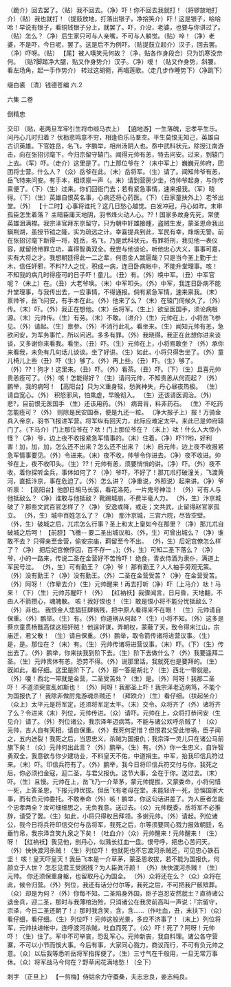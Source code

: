 <!-- { "loadSidebar": true } -->
（跪介）回去罢了。（贴）我不回去。（净）吓！你不回去我就打！（将锣放地打介）（贴）我也就打！（提鼓放地，打落出银子，净拾笑介）吓！这是银子，哈哈哈！早说有银子，看铜钱银子分上，就罢了。吓，介没，老婆，也要与你讲过了。（贴）怎么？（净）后生家只可与人亲嘴，不可与人躺觉。（贴）啐！（净）老婆，不是吓，今日呢，罢了。这是后不为例吓。（贴提鼓立起介）汉子，回去罢。（净）吓呀。（贴）
【尾】被人嘻笑元何故？（净，贴各作身段合）只为饥寒没奈何。
（贴?脚踏净大腿，贴又作身势介）汉子。（净）嗳！（贴又作身势，斜腰，看左场角，起一手作势介）
转过这胡衕，再唱莲歌。（走几步作睡势下）（净跳下）

缀白裘 〔清〕钱德苍编 六.2
 
 
六集 
二卷
 
倒精忠
 
交印
（贴，老两旦军牢引生将巾缎马衣上）
【遶地游】一生落魄，忠孝平生乐。问丹心几时归着？
伏枥悲鸣意不穷，相逢伯乐马羣空。平生莫恨无知己，英雄自古识英雄。下官姓岳，名飞，字鹏举，相州汤阴人也。忝中武科状元，除授江南游击，向在张招讨麾下，今归宗留守辕门。闻得元帅有恙，特去问安。过来，到辕门上去。（军）吓。（走介）这里是了。门上那位爷在？（末中军上）巍巍元帅府，团团将士营。什么人？（众）岳爷在此。（末）岳将军。（生）请了。闻知帅爷有恙，岳飞特来问安。有手本，相烦禀一声（。末）请到营房少坐，待帅爷起身，与你传禀便了。（下）（生）过来。你们回衙门去；若有紧急事情，速来报我。（军）晓得。（下）（生）英雄自恨英名事，心病还将心药医。（下）（丑家童扶外上）老爷出堂。（外）
【十二时】心事将谁托？这几日愁心越觉。白发冲冠，丹心如昨。未审孤臣怎生着落？
主暗臣庸天地阴，羽书烽火动人心。??！国家多故身先死，常使英雄泪满襟。我宗泽官拜东京留守，只为朝中奸雄接踵，盗贼生发，蒙圣恩命我出鎭荆湖，虽授节钺之隆，实为疏远之计。幸喜提兵到此，军民有幸，烽烟无警。前在张招讨麾下新得一将，姓岳，名飞，乃是武科状元，有罪将刑，我见他一表仪容，就留他带罪立功，喜得智勇双全。我尝与他谈论，听他忠心大义，事事可嘉，实有大将之才。我想朝廷得此一二之辈，何患金人跋扈哉？只是当今圣上勤于土木，信任奸邪，不料??人之忧，积成一病，连日卧病帐中，不能升堂理事。咳！不知我的病几时得痊可的日子吓！童儿。（丑）有。（外）唤中军。（丑）中军官呢？（末上）在。（丑）大老爷唤。（末）中军叩头。（外）中军，我连日卧病不能升堂理事，与我传出去，一应事情，不得通报。倘有紧急军情，速来禀我。（末）禀帅爷，岳飞问安，有手本在此。（外）他来了么？（末）在辕门伺候久了。（外）传。（末）吓。（外）我正在想他。（末）岳将军。（生上）欲呈医国手，须论病根源。（末）元帅传。（生）有劳。（末）不敢。（进介）（生）元帅在上，小将岳飞参见。（外）请起。（生）禀参。（外）不消行此礼。看坐来。（生）闻知元帅有恙，急欲问安，为军务事忙，所以问迟。多多有罪。（外）我晓得。我正在此想你进来谈谈，又多谢你来看我。看坐。（丑）吓。（生）元帅在上，小将焉敢坐？（外）承你来看我，未免有几句话儿谈谈。坐了好讲。（生）如此，小将只得吿坐了。（外）童儿椅儿上些（丑）吓（生）够了。（外）再上些。（丑）吓。（生）够了。（外）??！狗才！这里来。（丑）吓。（外）看茶。（丑）吓。（下）（生）且喜元帅贵恙痊可了。（外）咳！怎能得好？（生）请问元帅，不知贵恙从何而起？（外）鹏举，我的病呵！
【高阳台】只为义重身轻，愁眞神失，丹心昼夜热极。
（生）请自宽心。（外）
积怒邪风，怕乘虚，早晚彻入。
（生）还该请医调治。（外）
悲?，目前恨无医国手
（生）还该用药。（外）
病膏肓，料非药石。
（生）不吃药怎能痊可？（外）
则除是民安国泰，便是九还一粒。
（净大报子上）报！万骑金兵入帝京，羽书飞报进军营。将军纵有回天力，此际应难定太平。来此已是帅府辕门了。（下马介）门上那位爷在？呔！门上那位爷在？（末上）呔！什么人大惊小怪？（净）爷，边上夜不收报紧急军情事的。（末）住着。（净）吓??哟，好利害！加，加，加，怎么还不出来？怎么还不出来？（末）启元帅，边上夜不收报紧急军情事要见。（外）令进来。（末）夜不收，帅爷令你进去。（净）夜不收进。帅爷在上，夜不收叩头。（生）??！元帅有恙，须要悄悄的讲。（净）吓。（外）夜不收，着你探听金兵，事体如何了？（净）爷吓，不好了！那兀朮打破潼关，飞渡黄河，直抵汴京，事在危迫了。（外）怎么讲？（净重说，外照说）起来讲。（净）爷听禀：
【高阳台】他卽日胡马长驱，看花洛苑，一片鬼号神泣！
（外）可有人与他抵敌么？（净）谁敢与他抵敌？
靴踢城崩，不费半毫人力。
（外，生）汴京城破了？那些文武百官怎样了？（净）
安逸或降，或走；文共武，止留得赵官家孤立。
（外，生）城中百姓怎么了？（净）
那汴京城，三宫六院，尽皆空壁。
（外，生）破城之后，兀朮怎么行事？圣上和太上皇如今在那里？（净）那兀朮自破城之后呵！
【前腔】飞檄--
要二圣出城议和。（外，生）可曾出城么？（净）谁敢不去？
只得亲至金营，偷安宗庙，羁留至今不出。
（外，生）后妃宫僚怎么样了？（净）
把后妃宫僚俘囚，百不存一
。};（外，生）可知二圣下落么？（净）爷，小的一路来，传说二圣在金营好不苦怜吓！
绝食，青衣侍酒为隶仆，满道上军民号泣。
（外，生）可有勤王？（净）爷！
那有勤王？人人袖手旁观无策。
（外）没有勤王？（净）没有勤王。（外）二圣在金营受苦？（净）在金营受苦。（外）阿呀！（作晕去介）（生）元帅醒来！再去打听（净）吓（上马介）呔！马来！（下）（生）元帅苏醒吓！（外）
【红衲袄】我骤闻言，日月昏，天地翻，不由人不箭攒心，魂魄散。
咳！我好恨也！（生）敢是恨小将不能分忧抵敌么？（外）非也。
我恨金人恁猖狂肆祸残，把中原人看得来不在眼！
（生）元帅请自保重。（外）鹏举。（生）有。（外）你道祸从何起？（生）小将不知。（外）这多是蔡京童贯杨戬高俅这班奸贼！
他逞奸谋，弄朝权，蒙蔽了天，致令得宋江山，宗庙迁，君父散！
（生）请自保重。（外）鹏举，取令箭传诸将进营议事。（生）是，是。那位在？（末）有。（生）元帅传诸将进营议事。（末）吓。（下）（生）传出去了。（外）鹏举，你来扶我到阶下去。（生）阶下去做什么？（外）我要遥拜二圣。（生）元帅贵体有恙，恐劳不得。（外）说那里话。我就死也是要拜的。（生）旣如此，看仔细。这里是阶下了。（外）那一答是胡北？（生）西北一带就是。（外）嗄！西北一带就是金营，二圣受苦处？（生）是。（外）阿呀！我那二圣吓！
不道须臾变乱如斯也！
（外）阿呀！我那圣上吓！我宗泽老迈病笃，不能个为国报仇了！
我除非做厉鬼游魂杀贼还！
（拜跌介）（生）看仔细。（扶起坐介）（众上）太平元是将军定，还须将军定太平。（末）交令。众将齐了（外）诸将齐了么？令进来（末）列位，元帅传进。（众）请吓。元帅在上，众将打恭问安（生见介）请了。（外）列位诸公，我宗泽年迈病笃，不能与诸公欢呼杀贼了！（众）元帅，吉人自有天相，请自保重。（外）我死何足惜？但恨君父受此惨祸，臣子闻之，五内迸裂！我死之后，当思忠义，杀贼为国报仇；我宗泽一灵儿只在诸公马前旗下矣！（众）元帅何出此言？（外）鹏举。（生）有。（外）你一生忠义，自许智勇双全，我意欲与你少建功业，不料皇天不佑，中道捐生。中军，抬我印信兵符过来。（末）吓。印信兵符有了。（外）鹏举，我今日将印信兵符交付与你，我死之后，你必须扫金寇，迎二圣，与君父报仇。这节大事，全在于你。送过去。（末）吓。（生）且慢。元帅在上，岳飞乃一介草茅，蒙元帅提拔，又蒙委命，小将何惜一死，上答圣恩，下报元帅优拔。但岳飞有老母在堂，未能轻许一死，恐悞国家大事，而有负元帅委托。不敢奉命（外）咳！鹏举，你这句话讲差了。为人臣者怎能个忠孝两全？汝可细细思之，无负我意。送过去。（众）元帅旣委，岳将军不必推辞，请受了罢。（生）如此，小将只得权且拜领。多谢元帅。（外）请起。列位诸公，我今日将兵符印信交付与岳将军，我死之后，尔等须要同心戮力报效朝廷，名垂竹帛，我宗泽含笑九泉之下矣！（吐血介）（众）元帅醒来！元帅醒来！（生）呀！
【红衲袄】我见他，剖丹心，似溅长红血一盘。恨号呼，把忠心苦问天。
（外）快快渡河杀贼！（生）列位吓！
他就死也不忘渡河杀贼还，可见忠心铁石坚！
咳！皇天吓皇天！我岳飞本是一介草茅，蒙圣恩收拔，若不能为国报仇，何颜立于人世？
怎忍见君王受困残？为人臣眞汗颜！
（外）快快渡河杀贼！（生）元帅。
你还须保重身躯，也留取丹心为国全。
（外）众将还在么？（众）众将在此，候令归营。（外）列位，我还有话分付尔等，我死之后，不可把我尸骸殡葬。（众）却是为何？（外）你每不知。二圣陷身外国，臣子岂忍安然就土？直待诸公退金兵，迎二圣，那时与我薄棺治殓，只消诸公在我灵前高叫一声说：『宗留守，宗泽，今日二圣还朝了！』那时我含笑，含，含......（作吐血，丑，末扶下）（众）看仔细，看仔细。（生）列位吓！元帅这般光景，多应不济事了！（末上）列位将军，元帅扶进帐中，连呼渡河杀贼，吐血而死了。（众）吓！死了？阿呀！元帅吓！（生）住了。军中不可举哀，恐乱军心。元帅新丧，我自料理。诸公各守营寨，不可以小节而悞大事。今后有事，大家同心戮力，商议而行，不可有负元帅之意。（众）以后我等悉听岳将军指挥便了。（生）三寸气在千般用，一旦无常万事休。（众）将军战马今何在？野草闲花满地愁！（仝下）
 
刺字
（正旦上）
【一剪梅】侍姑余力守蚕桑，夫志忠良，妾志纯良。
